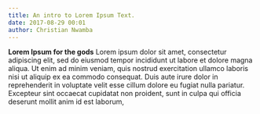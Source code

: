 ```yaml
---
title: An intro to Lorem Ipsum Text.
date: 2017-08-29 00:01
author: Christian Nwamba
---
```


**Lorem Ipsum for the gods**
Lorem ipsum dolor sit amet, consectetur adipiscing elit, sed do eiusmod tempor incididunt ut labore et dolore magna aliqua. Ut enim ad minim veniam, quis nostrud exercitation ullamco laboris nisi ut aliquip ex ea commodo consequat. Duis aute irure dolor in reprehenderit in voluptate velit esse cillum dolore eu fugiat nulla pariatur. Excepteur sint occaecat cupidatat non proident, sunt in culpa  qui officia deserunt mollit anim id est laborum,